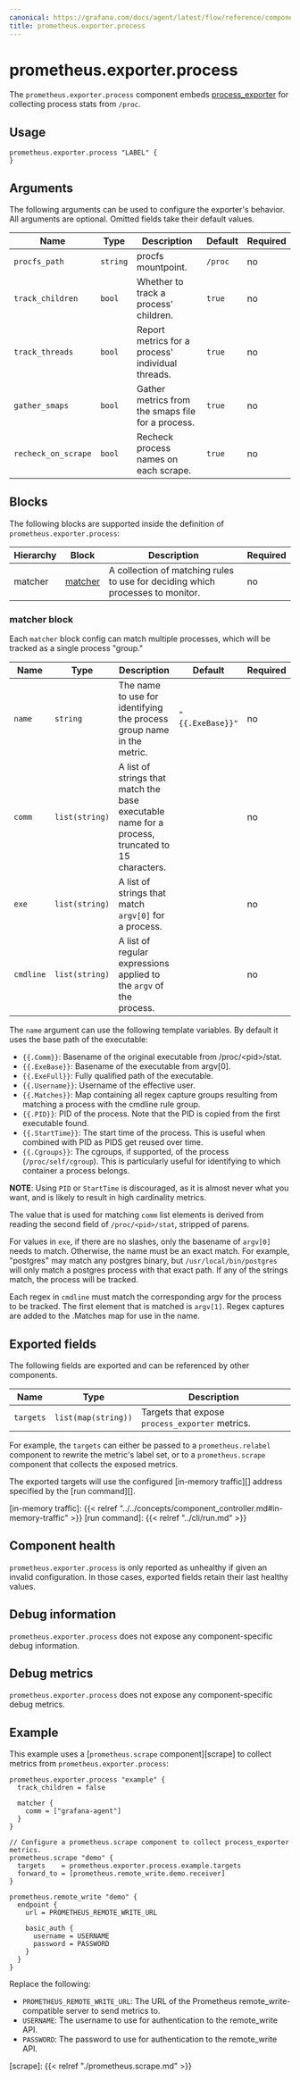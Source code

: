 ```yaml
---
canonical: https://grafana.com/docs/agent/latest/flow/reference/components/prometheus.exporter.process/
title: prometheus.exporter.​process
---
```


# prometheus.exporter.process
The `prometheus.exporter.process` component embeds
[process_exporter](https://github.com/ncabatoff/process-exporter) for collecting process stats from `/proc`.

## Usage

```river
prometheus.exporter.process "LABEL" {
}
```

## Arguments
The following arguments can be used to configure the exporter's behavior.
All arguments are optional. Omitted fields take their default values.

Name | Type | Description | Default | Required
---- | ---- | ----------- | ------- | --------
`procfs_path`       | `string`                 | procfs mountpoint. | `/proc` | no
`track_children`    | `bool`                   | Whether to track a process' children. | `true` | no
`track_threads`     | `bool`                   | Report metrics for a process' individual threads.  | `true` | no
`gather_smaps`      | `bool`                   | Gather metrics from the smaps file for a process. | `true` | no
`recheck_on_scrape` | `bool`                   | Recheck process names on each scrape. | `true` | no

## Blocks
The following blocks are supported inside the definition of `prometheus.exporter.process`:

Hierarchy        | Block      | Description | Required
---------------- | ---------- | ----------- | --------
matcher          | [matcher][]  | A collection of matching rules to use for deciding which processes to monitor. | no

[matcher]: #matcher-block

### matcher block
Each `matcher` block config can match multiple processes, which will be tracked as a single process "group."

Name | Type | Description | Default | Required
---- | ---- | ----------- | ------- | --------
`name`       | `string`        | The name to use for identifying the process group name in the metric. | `"{{.ExeBase}}"` | no
`comm`       | `list(string)`  | A list of strings that match the base executable name for a process, truncated to 15 characters.  | | no
`exe`        | `list(string)`  | A list of strings that match `argv[0]` for a process. | | no
`cmdline`    | `list(string)`  | A list of regular expressions applied to the `argv` of the process. | | no

The `name` argument can use the following template variables. By default it uses the base path of the executable:
- `{{.Comm}}`:      Basename of the original executable from /proc/\<pid\>/stat.
- `{{.ExeBase}}`:   Basename of the executable from argv[0].
- `{{.ExeFull}}`:   Fully qualified path of the executable.
- `{{.Username}}`:  Username of the effective user.
- `{{.Matches}}`:   Map containing all regex capture groups resulting from matching a process with the cmdline rule group.
- `{{.PID}}`:       PID of the process. Note that the PID is copied from the first executable found.
- `{{.StartTime}}`: The start time of the process. This is useful when combined with PID as PIDS get reused over time.
- `{{.Cgroups}}`: The cgroups, if supported, of the process (`/proc/self/cgroup`). This is particularly useful for identifying to which container a process belongs.

**NOTE**: Using `PID` or `StartTime` is discouraged, as it is almost never what you want, and is likely to result in high cardinality metrics.

The value that is used for matching `comm` list elements is derived from reading the second field of `/proc/<pid>/stat`, stripped of parens.

For values in `exe`, if there are no slashes, only the basename of `argv[0]` needs to match. Otherwise, the name must be an exact match. For example, "postgres" may match any postgres binary, but `/usr/local/bin/postgres` will only match a postgres process with that exact path. If any of the strings match, the process will be tracked.

Each regex in `cmdline` must match the corresponding argv for the process to be tracked. The first element that is matched is `argv[1]`. Regex captures are added to the .Matches map for use in the name.

## Exported fields
The following fields are exported and can be referenced by other components.

Name      | Type                | Description
--------- | ------------------- | -----------
`targets` | `list(map(string))` | Targets that expose `process_exporter` metrics.

For example, the `targets` can either be passed to a `prometheus.relabel`
component to rewrite the metric's label set, or to a `prometheus.scrape`
component that collects the exposed metrics.

The exported targets will use the configured [in-memory traffic][] address
specified by the [run command][].

[in-memory traffic]: {{< relref "../../concepts/component_controller.md#in-memory-traffic" >}}
[run command]: {{< relref "../cli/run.md" >}}

## Component health

`prometheus.exporter.process` is only reported as unhealthy if given
an invalid configuration. In those cases, exported fields retain their last
healthy values.

## Debug information

`prometheus.exporter.process` does not expose any component-specific
debug information.

## Debug metrics

`prometheus.exporter.process` does not expose any component-specific
debug metrics.

## Example

This example uses a [`prometheus.scrape` component][scrape] to collect metrics
from `prometheus.exporter.process`:

```river
prometheus.exporter.process "example" {
  track_children = false

  matcher {
    comm = ["grafana-agent"]
  }
}

// Configure a prometheus.scrape component to collect process_exporter metrics.
prometheus.scrape "demo" {
  targets    = prometheus.exporter.process.example.targets
  forward_to = [prometheus.remote_write.demo.receiver]
}

prometheus.remote_write "demo" {
  endpoint {
    url = PROMETHEUS_REMOTE_WRITE_URL

    basic_auth {
      username = USERNAME
      password = PASSWORD
    }
  }
}
```
Replace the following:
  - `PROMETHEUS_REMOTE_WRITE_URL`: The URL of the Prometheus remote_write-compatible server to send metrics to.
  - `USERNAME`: The username to use for authentication to the remote_write API.
  - `PASSWORD`: The password to use for authentication to the remote_write API.

[scrape]: {{< relref "./prometheus.scrape.md" >}}
